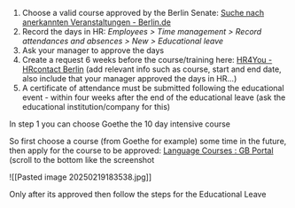 
1. Choose a valid course approved by the Berlin Senate: [Suche nach anerkannten Veranstaltungen - Berlin.de](https://www.berlin.de/sen/arbeit/weiterbildung/bildungszeit/suche/ "https://www.berlin.de/sen/arbeit/weiterbildung/bildungszeit/suche/")
2. Record the days in HR: _Employees > Time management > Record attendances and absences > New > Educational leave_
3. Ask your manager to approve the days
4. Create a request 6 weeks before the course/training here: [HR4You - HRcontact Berlin](https://basf.service-now.com/esc?id=kb_article&sysparm_article=KB0065978&sysparm_language=en "https://basf.service-now.com/esc?id=kb_article&sysparm_article=kb0065978&sysparm_language=en") (add relevant info such as course, start and end date, also include that your manager approved the days in HR...)
5. A certificate of attendance must be submitted following the educational event - within four weeks after the end of the educational leave (ask the educational institution/company for this)

In step 1 you can choose Goethe the 10 day intensive course

So first choose a course (from Goethe for example) some time in the future, then apply for the course to be approved: [Language Courses : GB Portal](https://intranet.basf.com/global-business-services/for-gb-employees/hub-berlin/youbasf/your-personal-growth/employee-development/language-courses/ "https://intranet.basf.com/global-business-services/for-gb-employees/hub-berlin/youbasf/your-personal-growth/employee-development/language-courses/") (scroll to the bottom like the screenshot

![[Pasted image 20250219183538.jpg]]

Only after its approved then follow the steps for the Educational Leave